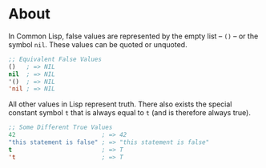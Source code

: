 # About

In Common Lisp, false values are represented by the empty list – `()` – or the
symbol `nil`. These values can be quoted or unquoted.

```lisp
;; Equivalent False Values
()   ; => NIL
nil  ; => NIL
'()  ; => NIL
'nil ; => NIL
```

All other values in Lisp represent truth. There also exists the special constant
symbol `t` that is always equal to `t` (and is therefore always true).

```lisp
;; Some Different True Values
42                        ; => 42
"this statement is false" ; => "this statement is false"
t                         ; => T
't                        ; => T
```
